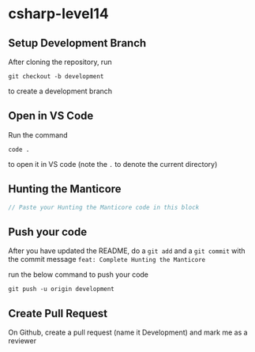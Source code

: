 # csharp-level14

## Setup Development Branch
After cloning the repository, run

```
git checkout -b development
```

to create a development branch

## Open in VS Code 

Run the command 

```
code .
```

to open it in VS code (note the `.` to denote the current directory)

## Hunting the Manticore

```csharp
// Paste your Hunting the Manticore code in this block
```


## Push your code

After you have updated the README, do a `git add` and a `git commit` with the commit message `feat: Complete Hunting the Manticore`

run the below command to push your code

```
git push -u origin development
```

## Create Pull Request
On Github, create a pull request (name it Development) and mark me as a reviewer
